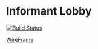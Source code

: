 # Informant Lobby

[![Build Status](https://travis-ci.org/michaelyons/hobbist.svg?branch=master)](https://travis-ci.org/michaelyons/hobbist)

[WireFrame](https://github.com/michaelyons/hobbist/blob/master/Informant_Lobby_WireFrame.png)
